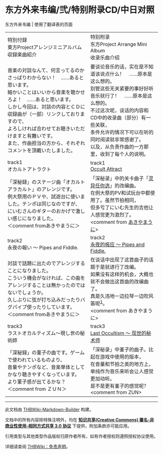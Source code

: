 # 东方外来韦编/弐/特别附录CD/中日对照

<!-- source html: G:\repos\THBWiki-Markdown-Builder\THBWikiMarkdown\Temp\main\0\0c\ns0%3A%E4%B8%9C%E6%96%B9%E5%A4%96%E6%9D%A5%E9%9F%A6%E7%BC%96%2F%E5%BC%90%2F%E7%89%B9%E5%88%AB%E9%99%84%E5%BD%95CD%2F%E4%B8%AD%E6%97%A5%E5%AF%B9%E7%85%A7.html -->

东方外来韦编 | 使用了翻译表的页面

  
  

  


<table><tbody><tr class="tt-content-header" id="=-1" data-pos="&#91;&quot;=&quot;,1&#93;"><td class="tt-jah" lang="ja"><div class="poem">特別付録<br>東方Projectアレンジミニアルバム<br>収録楽曲紹介</div></td><td class="tt-zhh" lang="zh"><div class="poem">特别附录<br>东方Project Arrange Mini Album<br>收录乐曲介绍</div></td></tr><tr class="tt-content" id="=-2" data-pos="&#91;&quot;=&quot;,2&#93;"><td class="tt-ja" lang="ja"><div class="poem">音楽の対談なんて、何言ってるのかさっぱりわからない！　……あると思います。<br>細かいことはいいから音楽を聴かせろよ！　……あると思います。<br>しかし今回は、対談の内容とＣＤに収録曲が（一部）リンクしておりますので、<br>よろしければ合わせてお聴きいただけますと有難いです。<br>また、作曲担当の方から、それぞれコメントを頂戴いたしました。</div></td><td class="tt-zh" lang="zh"><div class="poem">要谈论音乐的话，实在是不知道该说点什么！　……原本是这么想的。<br>别管这些无关紧要的事好好听音乐就行了！　……原本是这么想的。<br>不过这次呢，谈话的内容和CD中的收录曲（部分）有一些关联，<br>条件允许的情况下可以在听的同时阅读就非常感谢了。<br>以及，从负责作曲的一方那里，收到了每个人的说明。</div></td></tr><tr class="tt-content-header" id="=-3" data-pos="&#91;&quot;=&quot;,3&#93;"><td class="tt-jah" lang="ja"><div class="poem">track1<br>オカルトアトラクト　</div></td><td class="tt-zhh" lang="zh"><div class="poem">track1<br><a href="./Occult_Attract.md" class="mw-redirect" title="Occult Attract">Occult Attract</a></div></td></tr><tr class="tt-content" id="=-4" data-pos="&#91;&quot;=&quot;,4&#93;"><td class="tt-ja" lang="ja"><div class="poem">「深秘録」のステージ曲「オカルトアラカルト」のアレンジです。<br>例大祭用のＰＶや、試遊台に使いました。テンポは同じなのですが、<br>にいむさんのギターのおかげで激しい感じになりました。<br>＜comment fromあきやまうに＞</div></td><td class="tt-zh" lang="zh"><div class="poem">「深秘录」中的关卡曲子「<a href="./灵异任你选.md" title="灵异任你选">灵异任你选</a>」的改编曲。<br>在例大祭的PV和试玩台中都使用了。虽然节拍相同，<br>但多亏了にいむ先生的吉他让人感觉更为激烈了。<br>&lt;comment from <a href="./あきやまうに.md" title="あきやまうに">あきやまうに</a>&gt;</div></td></tr><tr class="tt-content-header" id="=-5" data-pos="&#91;&quot;=&quot;,5&#93;"><td class="tt-jah" lang="ja"><div class="poem">track2<br>永夜の報い ～ Pipes and Fiddle.</div></td><td class="tt-zhh" lang="zh"><div class="poem">track2<br><a href="./永夜的报应_～_Pipes_and_Fiddle..md" class="mw-redirect" title="永夜的报应 ～ Pipes and Fiddle.">永夜的报应 ～ Pipes and Fiddle.</a></div></td></tr><tr class="tt-content" id="=-6" data-pos="&#91;&quot;=&quot;,6&#93;"><td class="tt-ja" lang="ja"><div class="poem">対談で話題に出たのでアレンジすることになりました。<br>こういう機会がなければ、この曲をアレンジすることは無かったのではないでしょうか。<br>久しぶりに弦が打ち込みだったりバグパイプ使ったりしています。<br>＜comment fromあきやまうに＞</div></td><td class="tt-zh" lang="zh"><div class="poem">在谈话中出现了这首曲子的话题于是就进行了改编。<br>如果没有这样的机会，大概也就不会做出这首曲的改编曲了。<br>真是久违地一边拉琴一边吹风笛呢<sup id="cite_ref-1" class="reference"><a href="#cite_note-1">1</a></sup>。<br>&lt;comment from あきやまうに&gt;</div></td></tr><tr class="tt-content-header" id="=-7" data-pos="&#91;&quot;=&quot;,7&#93;"><td class="tt-jah" lang="ja"><div class="poem">track3<br>ラストオカルティズム～現し世の秘術師</div></td><td class="tt-zhh" lang="zh"><div class="poem">track3<br><a href="./Last_Occultism_～_现世的秘术师.md" title="Last Occultism ～ 现世的秘术师">Last Occultism ～ 现世的秘术师</a></div></td></tr><tr class="tt-content" id="=-8" data-pos="&#91;&quot;=&quot;,8&#93;"><td class="tt-ja" lang="ja"><div class="poem">「深秘録」の菫子の曲です。ゲームで使われているものより、<br>音量やテンポなど、音楽単体としてかなり聴きやすくなっています。<br>より菫子感が出てるかな？<br>＜comment from ＺＵＮ＞</div></td><td class="tt-zh" lang="zh"><div class="poem">「深秘录」中堇子的曲子。比起在游戏中使用的版本，<br>在音量和节拍之类的地方上，单纯作为音乐来听会让人感觉更加动听。<br>是不是更有堇子的感觉呢？<br>&lt;comment from ZUN&gt;</div></td></tr></tbody></table>


[^cite_note-1]: 实际上是用电子合成音





---

此文档由 [THBWiki-Markdown-Builder](https://github.com/Delsin-Yu/THBWiki-Markdown-Builder) 构建。

文档中的所有内容除特殊注明外，均在 [**知识共享(Creative Commons) 署名-非商业性使用-相同方式共享 3.0 协议**](https://creativecommons.org/licenses/by-sa/3.0/deed.zh-hans) 下提供，附加条款亦可能应用。

引用类型与其他类型作品版权归原作者所有，如有作者授权则遵照授权协议使用。

详细请查阅 [THBWiki：免责声明](https://thbwiki.cc/THBWiki:%E5%85%8D%E8%B4%A3%E5%A3%B0%E6%98%8E)。

